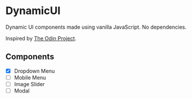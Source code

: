 # DynamicUI

Dynamic UI components made using vanilla JavaScript. No dependencies.

Inspired by [The Odin Project](https://www.theodinproject.com/lessons/node-path-javascript-dynamic-user-interface-interactions).

## Components

- [x] Dropdown Menu
- [ ] Mobile Menu
- [ ] Image Slider
- [ ] Modal
